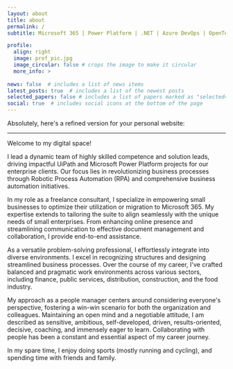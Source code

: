 ```yaml
---
layout: about
title: about
permalink: /
subtitle: Microsoft 365 | Power Platform | .NET | Azure DevOps | OpenText Intelligent Capture

profile:
  align: right
  image: prof_pic.jpg
  image_circular: false # crops the image to make it circular
  more_info: >
   
news: false  # includes a list of news items
latest_posts: true  # includes a list of the newest posts
selected_papers: false # includes a list of papers marked as "selected={true}"
social: true  # includes social icons at the bottom of the page
---
```


Absolutely, here's a refined version for your personal website:

---

Welcome to my digital space! 

I lead a dynamic team of highly skilled competence and solution leads, driving impactful UiPath and Microsoft Power Platform projects for our enterprise clients. Our focus lies in revolutionizing business processes through Robotic Process Automation (RPA) and comprehensive business automation initiatives.

In my role as a freelance consultant, I specialize in empowering small businesses to optimize their utilization or migration to Microsoft 365. My expertise extends to tailoring the suite to align seamlessly with the unique needs of small enterprises. From enhancing online presence and streamlining communication to effective document management and collaboration, I provide end-to-end assistance.

As a versatile problem-solving professional, I effortlessly integrate into diverse environments. I excel in recognizing structures and designing streamlined business processes. Over the course of my career, I've crafted balanced and pragmatic work environments across various sectors, including finance, public services, distribution, construction, and the food industry.

My approach as a people manager centers around considering everyone's perspective, fostering a win-win scenario for both the organization and colleagues. Maintaining an open mind and a negotiable attitude, I am described as sensitive, ambitious, self-developed, driven, results-oriented, decisive, coaching, and immensely eager to learn. Collaborating with people has been a constant and essential aspect of my career journey.

In my spare time, I enjoy doing sports (mostly running and cycling), and spending time with friends and family. 
